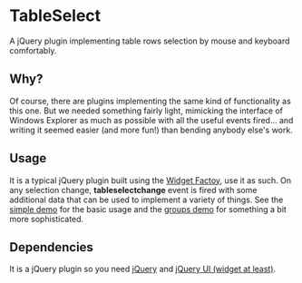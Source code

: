 # TableSelect

A jQuery plugin implementing table rows selection by mouse and keyboard comfortably.

## Why?

Of course, there are plugins implementing the same kind of functionality as this one.
But we needed something fairly light, mimicking the interface of Windows Explorer as much as possible
with all the
useful events fired... and writing it seemed easier (and more fun!) than bending anybody else's work.

## Usage

It is a typical jQuery plugin built using the [Widget Factoy](http://api.jqueryui.com/jquery.widget/),
use it as such. On any selection change, **tableselectchange** event is fired with some additional
data that can be used to implement a variety of things. See the
[simple demo](http://tadeaspetak.net/roke/tableselect/demo/simple.html) for the basic usage and the
[groups demo](http://tadeaspetak.net/roke/tableselect/demo/groups.html) for something a bit more sophisticated.

## Dependencies

It is a jQuery plugin so you need [jQuery](http://code.jquery.com/) and
[jQuery UI (widget at least)](http://code.jquery.com/ui/).